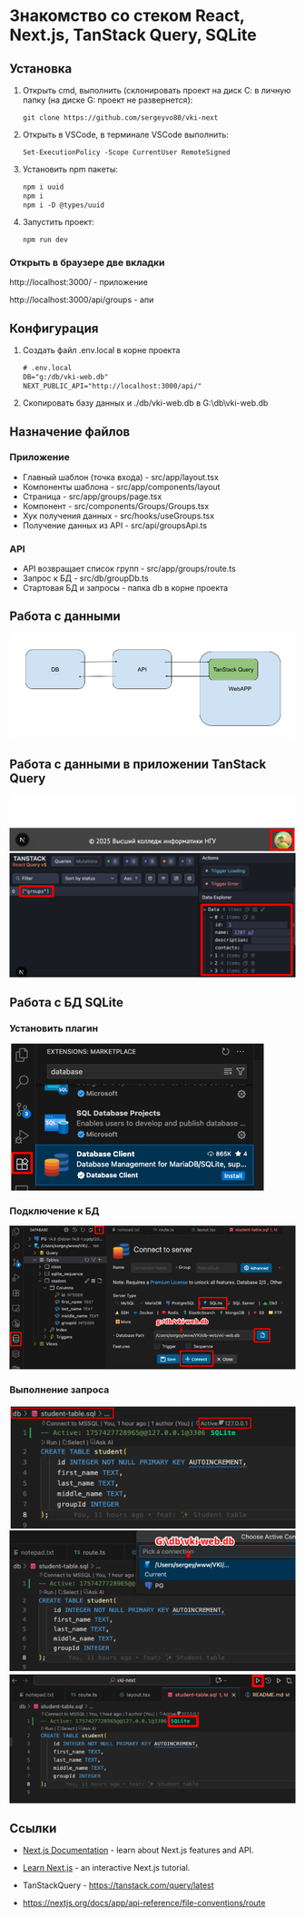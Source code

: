 # Знакомство со стеком React, Next.js, TanStack Query, SQLite

## Установка 

1) Открыть cmd, выполнить (cклонировать проект на диск С: в личную папку (на диске G: проект не развернется):
    ```
    git clone https://github.com/sergeyvo80/vki-next
    ```

2) Открыть в VSCode, в терминале VSCode выполнить:
    ```
    Set-ExecutionPolicy -Scope CurrentUser RemoteSigned
    ```

3) Установить npm пакеты:
    ```
    npm i uuid
    npm i
    npm i -D @types/uuid
    ```

4) Запустить проект:
    ```
    npm run dev
    ```

### Открыть в браузере две вкладки

http://localhost:3000/ - приложение

http://localhost:3000/api/groups - апи


## Конфигурация
1) Создать файл .env.local в корне проекта
    ```
    # .env.local
    DB="g:/db/vki-web.db"
    NEXT_PUBLIC_API="http://localhost:3000/api/"
    ```
2) Скопировать базу данных и ./db/vki-web.db в G:\db\vki-web.db

## Назначение файлов

### Приложение

- Главный шаблон (точка входа) - src/app/layout.tsx 
- Компоненты шаблона - src/app/components/layout
- Страница - src/app/groups/page.tsx
- Компонент - src/components/Groups/Groups.tsx
- Хук получения данных - src/hooks/useGroups.tsx
- Получение данных из API - src/api/groupsApi.ts

### API

- API возвращает список групп - src/app/groups/route.ts
- Запрос к БД - src/db/groupDb.ts
- Стартовая БД и запросы - папка db в корне проекта

## Работа с данными
![data](docs/pics/data.png)

## Работа с данными в приложении TanStack Query

![tanstack1](docs/pics/tanstack1.png)
![tanstack1](docs/pics/tanstack2.png)

## Работа с БД SQLite

### Установить плагин

![database-client](docs/pics/database-client.png)

### Подключение к БД

![db-connect](docs/pics/db-connect.png)

### Выполнение запроса

![sql1](docs/pics/sql1.png)
![sql2](docs/pics/sql2.png)
![sql3](docs/pics/sql3.png)

## Ссылки

- [Next.js Documentation](https://nextjs.org/docs) - learn about Next.js features and API.
  
- [Learn Next.js](https://nextjs.org/learn) - an interactive Next.js tutorial.

- TanStackQuery - https://tanstack.com/query/latest

- https://nextjs.org/docs/app/api-reference/file-conventions/route

